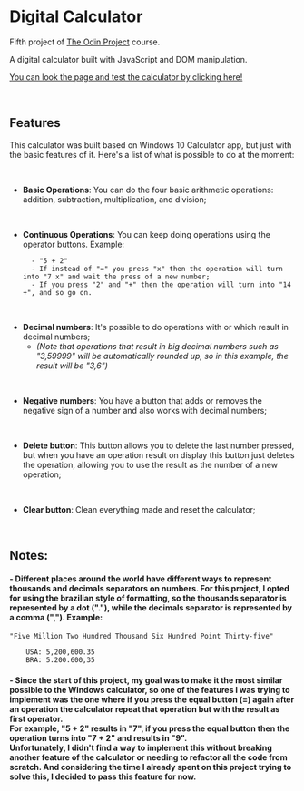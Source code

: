 # <b>Digital Calculator</b>

Fifth project of <a href="https://www.theodinproject.com/about">The Odin Project</a> course.

A digital calculator built with JavaScript and DOM manipulation.

<a href="https://araujodanield.github.io/odin-calculator/" target="_blank">You can look the page and test the calculator by clicking here!</a>

</br>

## <b>Features</b>

This calculator was built based on Windows 10 Calculator app, but just with the basic features of it. Here's a list of what is possible to do at the moment:

</br>

- <b>Basic Operations</b>: You can do the four basic arithmetic operations: addition, subtraction, multiplication, and division;

</br>

- <b>Continuous Operations</b>: You can keep doing operations using the operator buttons. Example:

        - "5 + 2"
        - If instead of "=" you press "x" then the operation will turn into "7 x" and wait the press of a new number;
        - If you press "2" and "+" then the operation will turn into "14 +", and so go on.


</br>

- <b>Decimal numbers</b>: It's possible to do operations with or which result in decimal numbers;
    * <i>(Note that operations that result in big decimal numbers such as "3,59999" will be automatically rounded up, so in this example, the result will be "3,6")</i>

</br>

- <b>Negative numbers</b>: You have a button that adds or removes the negative sign of a number and also works with decimal numbers;

</br>

- <b>Delete button</b>: This button allows you to delete the last number pressed, but when you have an operation result on display this button just deletes the operation, allowing you to use the result as the number of a new operation;

</br>

- <b>Clear button</b>: Clean everything made and reset the calculator;

</br>

## <b>Notes:</b>

#### - Different places around the world have different ways to represent thousands and decimals separators on numbers. For this project, I opted for using the brazilian style of formatting, so the thousands separator is represented by a dot ("."), while the decimals separator is represented by a comma (","). Example:
    "Five Million Two Hundred Thousand Six Hundred Point Thirty-five"

        USA: 5,200,600.35
        BRA: 5.200.600,35

#### - Since the start of this project, my goal was to make it the most similar possible to the Windows calculator, so one of the features I was trying to implement was the one where if you press the equal button (=) again after an operation the calculator repeat that operation but with the result as first operator. </br> For example, "5 + 2" results in "7", if you press the equal button then the operation turns into "7 + 2" and results in "9". </br> Unfortunately, I didn't find a way to implement this without breaking another feature of the calculator or needing to refactor all the code from scratch. And considering the time I already spent on this project trying to solve this, I decided to pass this feature for now.
